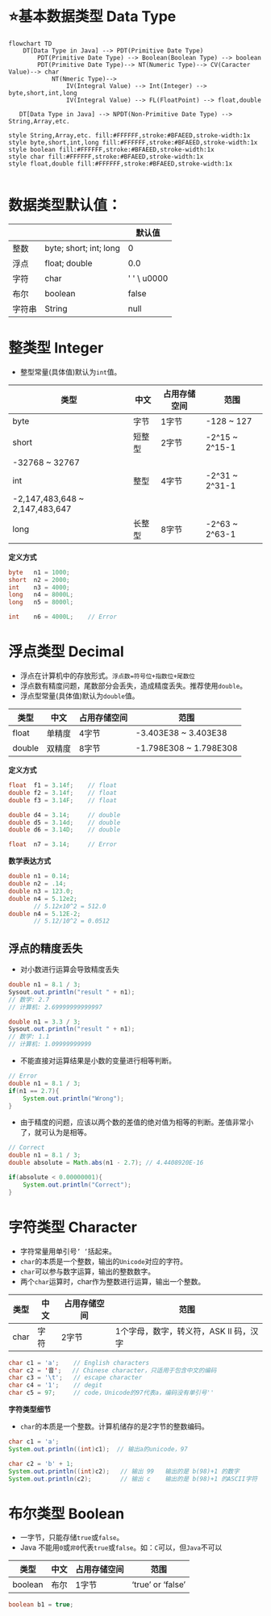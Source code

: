 # ⭐基本数据类型 Data Type

```mermaid
flowchart TD
    DT[Data Type in Java] --> PDT(Primitive Date Type)
    	PDT(Primitive Date Type) --> Boolean(Boolean Type) --> boolean
    	PDT(Primitive Date Type)--> NT(Numeric Type)--> CV(Caracter Value)--> char
    		NT(Nmeric Type)--> 
    			IV(Integral Value) --> Int(Integer) --> byte,short,int,long
    			IV(Integral Value) --> FL(FloatPoint) --> float,double
    	
   DT[Data Type in Java] --> NPDT(Non-Primitive Date Type) --> String,Array,etc.
   
style String,Array,etc. fill:#FFFFFF,stroke:#BFAEED,stroke-width:1x
style byte,short,int,long fill:#FFFFFF,stroke:#BFAEED,stroke-width:1x
style boolean fill:#FFFFFF,stroke:#BFAEED,stroke-width:1x
style char fill:#FFFFFF,stroke:#BFAEED,stroke-width:1x
style float,double fill:#FFFFFF,stroke:#BFAEED,stroke-width:1x
    
```

# 数据类型默认值：

|  |  | 默认值 |
| --- | --- | --- |
| 整数 | byte; short; int; long | 0 |
| 浮点 | float; double  | 0.0 |
| 字符 | char | ' '  \ u0000 |
| 布尔 | boolean | false |
| 字符串 | String | null |



# 整类型 Integer

- 整型常量(具体值)默认为`int`值。

| 类型 | 中文 | 占用存储空间 | 范围 |
| --- | --- | --- | --- |
| byte | 字节 | 1字节 | -128 ~ 127 |
| short | 短整型 | 2字节 | -2^15 ~ 2^15-1
-32768 ~ 32767 |
| int | 整型 | 4字节 | -2^31 ~ 2^31-1
-2,147,483,648 ~ 2,147,483,647 |
| long | 长整型 | 8字节 | -2^63 ~ 2^63-1 |

**定义方式**

```java
byte   n1 = 1000;
short  n2 = 2000;
int    n3 = 4000;
long   n4 = 8000L;
long   n5 = 8000l;

int    n6 = 4000L;    // Error
```



# 浮点类型 Decimal

- 浮点在计算机中的存放形式。`浮点数=符号位+指数位+尾数位`
- 浮点数有精度问题，尾数部分会丢失，造成精度丢失。推荐使用`double`。
- 浮点型常量(具体值)默认为`double`值。

| 类型 | 中文 | 占用存储空间 | 范围 |
| --- | --- | --- | --- |
| float  | 单精度 | 4字节 | -3.403E38 ~ 3.403E38 |
| double  | 双精度 | 8字节 | -1.798E308 ~ 1.798E308 |

**定义方式**

```java
float  f1 = 3.14f;    // float
double f2 = 3.14f;    // float
double f3 = 3.14F;    // float

double d4 = 3.14;     // double
double d5 = 3.14d;    // double
double d6 = 3.14D;    // double

float  n7 = 3.14;     // Error
```

**数学表达方式**

```java
double n1 = 0.14;
double n2 = .14;
double n3 = 123.0;
double n4 = 5.12e2;  
       // 5.12x10^2 = 512.0
double n4 = 5.12E-2;  
       // 5.12/10^2 = 0.0512
```

## **浮点的精度丢失**

- 对小数进行运算会导致精度丢失

```java
double n1 = 8.1 / 3;  
Sysout.out.println("result " + n1);
// 数学: 2.7
// 计算机: 2.69999999999997
```

```java
double n1 = 3.3 / 3;  
Sysout.out.println("result " + n1);
// 数学: 1.1
// 计算机: 1.09999999999
```

- 不能直接对运算结果是小数的变量进行相等判断。

```java
// Error
double n1 = 8.1 / 3;
if(n1 == 2.7){ 
	System.out.println("Wrong");
}
```

- 由于精度的问题，应该以两个数的差值的绝对值为相等的判断。差值非常小了，就可认为是相等。

```java
// Correct
double n1 = 8.1 / 3;
double absolute = Math.abs(n1 - 2.7); // 4.4408920E-16

if(absolute < 0.00000001){ 
	System.out.println("Correct");
}
```



# 字符类型 Character

- 字符常量用单引号`’ ’`括起来。
- `char`的本质是一个整数，输出的`Unicode`对应的字符。
- `char`可以参与数字运算，输出的整数数字。
- 两个`char`运算时，char作为整数进行运算，输出一个整数。

| 类型 | 中文 | 占用存储空间 | 范围 |
| --- | --- | --- | --- |
| char | 字符 | 2字节 | 1个字母，数字，转义符，ASK II 码，汉字 |

```java
char c1 = 'a';    // English characters
char c2 = '音';   // Chinese character，只适用于包含中文的编码
char c3 = '\t';   // escape character 
char c4 = '1';    // degit
char c5 = 97;     // code，Unicode的97代表a，编码没有单引号''
```

**字符类型细节**

- `char`的本质是一个整数。计算机储存的是2字节的整数编码。

```java
char c1 = 'a';
System.out.println((int)c1);  // 输出a的unicode，97

char c2 = 'b' + 1;
System.out.println((int)c2);   // 输出 99   输出的是 b(98)+1 的数字
System.out.println(c2);        // 输出 c    输出的是 b(98)+1 的ASCII字符
```

# 布尔类型 Boolean

- 一字节，只能存储`true`或`false`。
- Java 不能用`0`或`非0`代表`true`或`false`。如：`C`可以，但`Java`不可以

| 类型 | 中文 | 占用存储空间 | 范围 |
| --- | --- | --- | --- |
| boolean | 布尔 | 1字节 | ‘true’ or ‘false’ |

```java
boolean b1 = true;
```